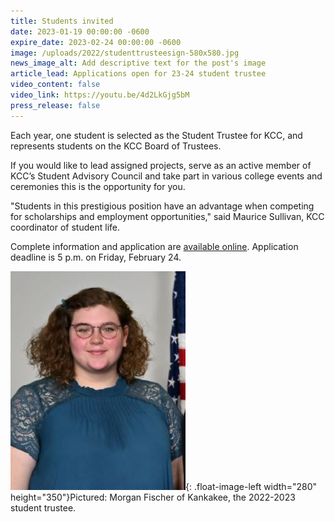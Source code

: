 ```yaml
---
title: Students invited
date: 2023-01-19 00:00:00 -0600
expire_date: 2023-02-24 00:00:00 -0600
image: /uploads/2022/studenttrusteesign-580x580.jpg
news_image_alt: Add descriptive text for the post's image
article_lead: Applications open for 23-24 student trustee
video_content: false
video_link: https://youtu.be/4d2LkGjg5bM
press_release: false
---
```

Each year, one student is selected as the Student Trustee for KCC, and represents students on the KCC Board of Trustees.

If you would like to lead assigned projects, serve as an active member of KCC’s Student Advisory Council and take part in various college events and ceremonies this is the opportunity for you.

"Students in this prestigious position have an advantage when competing for scholarships and employment opportunities," said Maurice Sullivan, KCC coordinator of student life.

Complete information and application are&nbsp;[available online](https://form.jotform.com/200476436597161). Application deadline is 5 p.m. on Friday, February 24.&nbsp;

![](/uploads/2022/morganfischer280x350.jpg){: .float-image-left width="280" height="350"}Pictured: Morgan Fischer of Kankakee, the 2022-2023 student trustee.